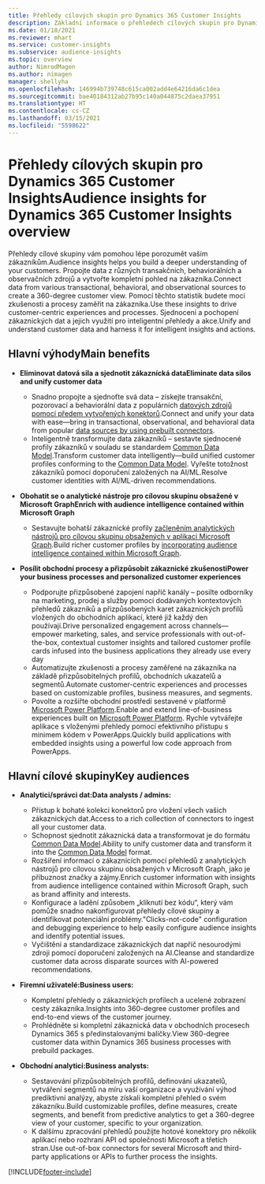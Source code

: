 ```yaml
---
title: Přehledy cílových skupin pro Dynamics 365 Customer Insights
description: Základní informace o přehledech cílových skupin pro Dynamics 365 Customer Insights.
ms.date: 01/18/2021
ms.reviewer: mhart
ms.service: customer-insights
ms.subservice: audience-insights
ms.topic: overview
author: NimrodMagen
ms.author: nimagen
manager: shellyha
ms.openlocfilehash: 146994b739748c615ca002add4e64216da6c1dea
ms.sourcegitcommit: bae40184312ab27b95c140a044875c2daea37951
ms.translationtype: HT
ms.contentlocale: cs-CZ
ms.lasthandoff: 03/15/2021
ms.locfileid: "5598622"
---
```

# <a name="audience-insights-for-dynamics-365-customer-insights-overview"></a><span data-ttu-id="d5043-103">Přehledy cílových skupin pro Dynamics 365 Customer Insights</span><span class="sxs-lookup"><span data-stu-id="d5043-103">Audience insights for Dynamics 365 Customer Insights overview</span></span>

<span data-ttu-id="d5043-104">Přehledy cílové skupiny vám pomohou lépe porozumět vašim zákazníkům.</span><span class="sxs-lookup"><span data-stu-id="d5043-104">Audience insights helps you build a deeper understanding of your customers.</span></span> <span data-ttu-id="d5043-105">Propojte data z různých transakčních, behaviorálních a observačních zdrojů a vytvořte kompletní pohled na zákazníka.</span><span class="sxs-lookup"><span data-stu-id="d5043-105">Connect data from various transactional, behavioral, and observational sources to create a 360-degree customer view.</span></span> <span data-ttu-id="d5043-106">Pomocí těchto statistik budete moci zkušenosti a procesy zaměřit na zákazníka.</span><span class="sxs-lookup"><span data-stu-id="d5043-106">Use these insights to drive customer-centric experiences and processes.</span></span> <span data-ttu-id="d5043-107">Sjednocení a pochopení zákaznických dat a jejich využití pro inteligentní přehledy a akce.</span><span class="sxs-lookup"><span data-stu-id="d5043-107">Unify and understand customer data and harness it for intelligent insights and actions.</span></span>

## <a name="main-benefits"></a><span data-ttu-id="d5043-108">Hlavní výhody</span><span class="sxs-lookup"><span data-stu-id="d5043-108">Main benefits</span></span> 

- <span data-ttu-id="d5043-109">**Eliminovat datová sila a sjednotit zákaznícká data**</span><span class="sxs-lookup"><span data-stu-id="d5043-109">**Eliminate data silos and unify customer data**</span></span>

  - <span data-ttu-id="d5043-110">Snadno propojte a sjednoťte svá data – získejte transakční, pozorovací a behaviorální data z populárních [datových zdrojů pomocí předem vytvořených konektorů](data-sources.md).</span><span class="sxs-lookup"><span data-stu-id="d5043-110">Connect and unify your data with ease—bring in transactional, observational, and behavioral data from popular [data sources by using prebuilt connectors](data-sources.md).</span></span>
  - <span data-ttu-id="d5043-111">Inteligentně transformujte data zákazníků – sestavte sjednocené profily zákazníků v souladu se standardem [Common Data Model](/common-data-model/).</span><span class="sxs-lookup"><span data-stu-id="d5043-111">Transform customer data intelligently—build unified customer profiles conforming to the [Common Data Model](/common-data-model/).</span></span> <span data-ttu-id="d5043-112">Vyřešte totožnost zákazníků pomocí doporučení založených na AI/ML.</span><span class="sxs-lookup"><span data-stu-id="d5043-112">Resolve customer identities with AI/ML-driven recommendations.</span></span>

- <span data-ttu-id="d5043-113">**Obohatit se o analytické nástroje pro cílovou skupinu obsažené v Microsoft Graph**</span><span class="sxs-lookup"><span data-stu-id="d5043-113">**Enrich with audience intelligence contained within Microsoft Graph**</span></span>

  - <span data-ttu-id="d5043-114">Sestavujte bohatší zákaznické profily [začleněním analytických nástrojů pro cílovou skupinu obsažených v aplikaci Microsoft Graph](enrichment-microsoft-graph.md).</span><span class="sxs-lookup"><span data-stu-id="d5043-114">Build richer customer profiles by [incorporating audience intelligence contained within Microsoft Graph](enrichment-microsoft-graph.md).</span></span>  

- <span data-ttu-id="d5043-115">**Posílit obchodní procesy a přizpůsobit zákaznické zkušenosti**</span><span class="sxs-lookup"><span data-stu-id="d5043-115">**Power your business processes and personalized customer experiences**</span></span>

  - <span data-ttu-id="d5043-116">Podporujte přizpůsobené zapojení napříč kanály – posilte odborníky na marketing, prodej a služby pomocí dodávaných kontextových přehledů zákazníků a přizpůsobených karet zákaznických profilů vložených do obchodních aplikací, které již každý den používají.</span><span class="sxs-lookup"><span data-stu-id="d5043-116">Drive personalized engagement across channels—empower marketing, sales, and service professionals with out-of-the-box, contextual customer insights and tailored customer profile cards infused into the business applications they already use every day</span></span>
  - <span data-ttu-id="d5043-117">Automatizujte zkušenosti a procesy zaměřené na zákazníka na základě přizpůsobitelných profilů, obchodních ukazatelů a segmentů.</span><span class="sxs-lookup"><span data-stu-id="d5043-117">Automate customer-centric experiences and processes based on customizable profiles, business measures, and segments.</span></span>
  - <span data-ttu-id="d5043-118">Povolte a rozšiřte obchodní prostředí sestavené v platformě [Microsoft Power Platform](https://powerplatform.microsoft.com/).</span><span class="sxs-lookup"><span data-stu-id="d5043-118">Enable and extend line-of-business experiences built on [Microsoft Power Platform](https://powerplatform.microsoft.com/).</span></span> <span data-ttu-id="d5043-119">Rychle vytvářejte aplikace s vloženými přehledy pomocí efektivního přístupu s minimem kódem v PowerApps.</span><span class="sxs-lookup"><span data-stu-id="d5043-119">Quickly build applications with embedded insights using a powerful low code approach from PowerApps.</span></span>  

## <a name="key-audiences"></a><span data-ttu-id="d5043-120">Hlavní cílové skupiny</span><span class="sxs-lookup"><span data-stu-id="d5043-120">Key audiences</span></span>

- <span data-ttu-id="d5043-121">**Analytici/správci dat:**</span><span class="sxs-lookup"><span data-stu-id="d5043-121">**Data analysts / admins:**</span></span>

  - <span data-ttu-id="d5043-122">Přístup k bohaté kolekci konektorů pro vložení všech vašich zákaznických dat.</span><span class="sxs-lookup"><span data-stu-id="d5043-122">Access to a rich collection of connectors to ingest all your customer data.</span></span>
  - <span data-ttu-id="d5043-123">Schopnost sjednotit zákaznická data a transformovat je do formátu [Common Data Model](/common-data-model/).</span><span class="sxs-lookup"><span data-stu-id="d5043-123">Ability to unify customer data and transform it into the [Common Data Model](/common-data-model/) format.</span></span>
  - <span data-ttu-id="d5043-124">Rozšíření informací o zákaznících pomocí přehledů z analytických nástrojů pro cílovou skupinu obsažených v Microsoft Graph, jako je příbuznost značky a zájmy.</span><span class="sxs-lookup"><span data-stu-id="d5043-124">Enrich customer information with insights from audience intelligence contained within Microsoft Graph, such as brand affinity and interests.</span></span>
  - <span data-ttu-id="d5043-125">Konfigurace a ladění způsobem „kliknutí bez kódu“, který vám pomůže snadno nakonfigurovat přehledy cílové skupiny a identifikovat potenciální problémy.</span><span class="sxs-lookup"><span data-stu-id="d5043-125">"Clicks-not-code" configuration and debugging experience to help easily configure audience insights and identify potential issues.</span></span>
  - <span data-ttu-id="d5043-126">Vyčištění a standardizace zákaznických dat napříč nesourodými zdroji pomocí doporučení založených na AI.</span><span class="sxs-lookup"><span data-stu-id="d5043-126">Cleanse and standardize customer data across disparate sources with AI-powered recommendations.</span></span>  

- <span data-ttu-id="d5043-127">**Firemní uživatelé:**</span><span class="sxs-lookup"><span data-stu-id="d5043-127">**Business users:**</span></span>

  - <span data-ttu-id="d5043-128">Kompletní přehledy o zákaznických profilech a ucelené zobrazení cesty zákazníka.</span><span class="sxs-lookup"><span data-stu-id="d5043-128">Insights into 360-degree customer profiles and end-to-end views of the customer journey.</span></span>
  - <span data-ttu-id="d5043-129">Prohlédněte si kompletní zákaznická data v obchodních procesech Dynamics 365 s předinstalovanými balíčky.</span><span class="sxs-lookup"><span data-stu-id="d5043-129">View 360-degree customer data within Dynamics 365 business processes with prebuild packages.</span></span>

- <span data-ttu-id="d5043-130">**Obchodní analytici:**</span><span class="sxs-lookup"><span data-stu-id="d5043-130">**Business analysts:**</span></span>

  - <span data-ttu-id="d5043-131">Sestavování přizpůsobitelných profilů, definování ukazatelů, vytváření segmentů na míru vaší organizace a využívání výhod prediktivní analýzy, abyste získali kompletní přehled o svém zákazníku.</span><span class="sxs-lookup"><span data-stu-id="d5043-131">Build customizable profiles, define measures, create segments, and benefit from predictive analytics to get a 360-degree view of your customer, specific to your organization.</span></span>  
  - <span data-ttu-id="d5043-132">K dalšímu zpracování přehledů použijte hotové konektory pro několik aplikací nebo rozhraní API od společnosti Microsoft a třetích stran.</span><span class="sxs-lookup"><span data-stu-id="d5043-132">Use out-of-box connectors for several Microsoft and third-party applications or APIs to further process the insights.</span></span>


[!INCLUDE[footer-include](../includes/footer-banner.md)]
